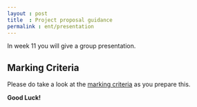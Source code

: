 ```yaml
---
layout : post
title  : Project proposal guidance
permalink : ent/presentation
---
```


In week 11 you will give a group presentation.

## Marking Criteria

Please do take a look at the [marking
criteria]({{site.baseurl}}/assets/assessment/project_presentation.pdf) as you prepare this.

**Good Luck!**
